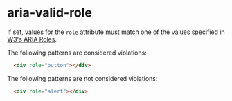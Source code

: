 # aria-valid-role

If set, values for the `role` attribute must match one of the values specified in [W3's ARIA Roles](https://www.w3.org/TR/using-aria/#aria-roles).

The following patterns are considered violations:

```html
  <div role="button"></div>
```

The following patterns are not considered violations:

```html
  <div role="alert"></div>
```
